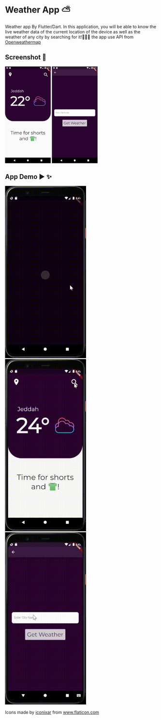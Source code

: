 # Weather App ⛅

 Weather app By Flutter/Dart.
 In this application, you will be able to know the live weather data of the current location of the device as well as the weather of any city by searching for it!🤩🤩✨
 the app use API from [Openweathermap](https://openweathermap.org/)
 
 ## Screenshot 📱
 
 <img src="https://github.com/ENG-ShahadAL-MUTABEQ/Weather-App/blob/master/WeatherScreenshot.png" width=30% height=30%>   <img src="https://github.com/ENG-ShahadAL-MUTABEQ/Weather-App/blob/master/SearchScreenshot.png" width=30% height=30%>
 

## App Demo ▶ ✨
![](https://github.com/ENG-ShahadAL-MUTABEQ/Weather-App/blob/master/weatherapp_3.gif)
![](https://github.com/ENG-ShahadAL-MUTABEQ/Weather-App/blob/master/weatherapp_2.gif)
![](https://github.com/ENG-ShahadAL-MUTABEQ/Weather-App/blob/master/weatherapp_1.gif)


<div>Icons made by <a href="" title="iconixar">iconixar</a> from <a href="https://www.flaticon.com/" title="Flaticon">www.flaticon.com</a></div>



